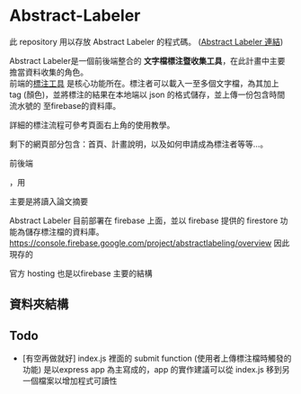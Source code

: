# Abstract-Labeler


此 repository 用以存放 Abstract Labeler 的程式碼。 ([Abstract Labeler 連結](https://abstractlabeling.firebaseapp.com/))

Abstract Labeler是一個前後端整合的 **文字檔標注暨收集工具**，在此計畫中主要擔當資料收集的角色。 <br/>
前端的[標注工具](https://abstractlabeling.firebaseapp.com/labeling-tool.html) 是核心功能所在。標注者可以載入一至多個文字檔，為其加上 tag (顏色)，並將標注的結果在本地端以 json 的格式儲存，並上傳一份包含時間流水號的
至firebase的資料庫。


詳細的標注流程可參考頁面右上角的使用教學。 <br/>


剩下的網頁部分包含：首頁、計畫說明，以及如何申請成為標注者等等...。





前後端


，用

主要是將讀入論文摘要



Abstract Labeler 目前部署在 firebase 上面，並以 firebase 提供的 firestore 功能為儲存標注檔的資料庫。
https://console.firebase.google.com/project/abstractlabeling/overview
因此現存的


官方 hosting 
也是以firebase 主要的結構


## 資料夾結構






## Todo

+ [有空再做就好] index.js 裡面的 submit function (使用者上傳標注檔時觸發的功能) 是以express app 為主寫成的，app 的實作建議可以從 index.js 移到另一個檔案以增加程式可讀性
